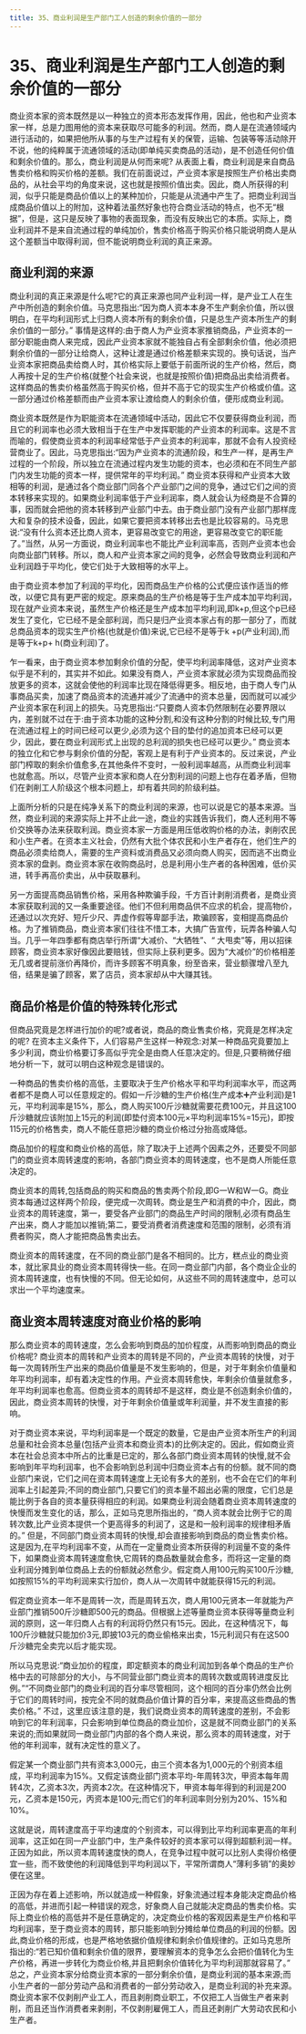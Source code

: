 ```yaml
---
title: 35、商业利润是生产部门工人创造的剩余价值的一部分
---
```

# 35、商业利润是生产部门工人创造的剩余价值的一部分

商业资本家的资本既然是以一种独立的资本形态发挥作用，因此，他也和产业资本家一样，总是力图用他的资本来获取尽可能多的利润。然而，商人是在流通领域内进行活动的，如果把他所从事的与生产过程有关的保管，运输、包装等等活动除开不说，他的纯粹属于流通领域的活动(即单纯买卖商品的活动)，是不创造任何价值和剩余价值的。那么，商业利润是从何而来呢?
从表面上看，商业利润是来自商品售卖价格和购买价格的差额。我们在前面说过，产业资本家是按照生产价格出卖商品的，从社会平均的角度来说，这也就是按照价值出卖。因此，商人所获得的利润，似乎只能是商品价值以上的某种加价，只能是从流通中产生了。把商业利润当成商品价值以上的附加，这种着法虽然好象也符合商业活动的特点，也不无“根据”，但是，这只是反映了事物的表面现象，而没有反映出它的本质。实际上，商业利润并不是来自流通过程的单纯加价，售卖价格高于购买价格只能说明商人是从这个差额当中取得利润，但不能说明商业利润的真正来源。

## 商业利润的来源

商业利润的真正来源是什么呢?它的真正来源也同产业利润一样，是产业工人在生产中所创造的剩余价值。马克思指出:“因为商人资本本身不生产剩余价值，所以很明白，在平均利润形式上归商人资本所有的剩余价值，只是总生产资本所生产的剩余价值的一部分。”
事情是这样的:由于商人为产业资本家推销商品，产业资本的一部分职能由商人来完成，因此产业资本家就不能独自占有全部剩余价值，他必须把剩余价值的一部分让给商人，这种让渡是通过价格差额来实现的。换句话说，当产业资本家把商品卖给商人时，其价格实际上要低于前面所说的生产价格，然后，商人再按十足的生产价格(就整个社会来说，也就是按照价值)把商品出卖给消费者。这样商品的售卖价格虽然高于购买价格，但并不高于它的现实生产价格或价值。这一部分通过价格差额而由产业资本家让渡给商人的剩余价值，便形成商业利润。

商业资本既然是作为职能资本在流通领域中活动，因此它不仅要获得商业利润，而且它的利润率也必须大致相当于在生产中发挥职能的产业资本的利润率。这是不言而喻的，假使商业资本的利润率经常低于产业资本的利润率，那就不会有人投资经营商业了。因此，马克思指出:“因为产业资本的流通阶段，和生产一样，是再生产过程的一个阶段，所以独立在流通过程内发生功能的资本，也必须和在不同生产部门内发生功能的资本一样，提供常年的平均利润。”
商业资本获得和产业资本大致相等的利润，是通过各个商业部门同各个产业部门之间的竞争，通过它们之间的资本转移来实现的。如果商业利润率低于产业利润率，商人就会认为经商是不合算的事，因而就会把他的资本转移到产业部门中去。由于商业部门没有产业部门那样庞大和复杂的技术设备，因此，如果它要把资本转移出去也是比较容易的。马克思说:“没有什么资本还比商人资本，更容易改变它的用途，更容易改变它的职E能了。”当然，从另一方面说，商业利润率也不能比产业利润率高，否则产业资本也会向商业部门转移。所以，商人和产业资本家之间的竞争，必然会导致商业利润和产业利润趋于平均化，使它们处于大致相等的水平上。

由于商业资本参加了利润的平均化，因而商品生产价格的公式便应该作适当的修改，以便它具有更严密的规定。原来商品的生产价格是等于生产成本加平均利润，现在就产业资本来说，虽然生产价格还是生产成本加平均利润,即k+p,但这个p已经发生了变化，它已经不是全部利润，而只是归产业资本家占有的那一部分了，而就总商品资本的现实生产价格(也就是价值)来说,它已经不是等于k +p(产业利润),而是等于k+p+ h(商业利润)了。

乍一看来，由于商业资本参加剩余价值的分配，使平均利润率降低，这对产业资本似乎是不利的，其实并不如此。如果没有商人，产业资本家就必须为实现商品而投放更多的资本，这就会使他的利润率比现在降低得更多。相反地，由于商人专门从事商品买卖，加速了商品资本的流通并减少了流通中的资本总量，因而就可以减少产业资本家在利润上的损失。马克思指出:“只要商人资本仍然限制在必要界限以内，差别就不过在于:由于资本功能的这种分割,和没有这种分割的时候比较,专门用在流通过程上的时间已经可以更少,必须为这个目的垫付的追加资本已经可以更少，因此，要在商业利润形式上出现的总利润的损失也已经可以更少。”
商业资本的独立化和它参与剩余价值的分配，客观上是有利于产业资本的。反过来说，产业部门榨取的剩余价值愈多,在其他条件不变时，一般利润率越高，从而商业利润率也就愈高。所以，尽管产业资本家和商人在分割利润的问题上也存在着矛盾，但物们在剥削工人阶级这个根本问题上，却有着共同的阶级利益。

上面所分析的只是在纯净关系下的商业利润的来源，也可以说是它的基本来源。当然，商业利润的来源实际上并不止此一途，商业的实践告诉我们，商人还利用不等价交换等办法来获取利润。商业资本家一方面是用压低收购价格的办法，剥削农民和小生产者。在资本主义社会，仍然有大批个体农民和小生产者存在，他们生产的商品必须卖给商人，需要的生产资料或消费品又必须向商人购买，因而逃不出商业资本家的盘剥。商业资本家在收购商品时，总是利用小生产者的各种困难，低价买进，转手再高价卖出，从中获取暴利。

另一方面提高商品销售价格，采用各种欺骗手段，千方百计剥削消费者，是商业资本家获取利润的又一条重要途径。他们不但利用商品供不应求的机会，提高物价，还通过以次充好、短斤少尺、弄虚作假等卑鄙手法，欺骗顾客，变相提高商品价格。为了推销商品，商业资本家们往往不惜工本，大搞广告宣传，玩弄各种骗人勾当。几乎一年四季都有商店举行所谓“大减价、“大牺牲”、“ 大甩卖”等，用以招徕顾客，商业资本家好像因此要赔钱，但实际上获利更多。因为“大减价”的价格相差无几或者提前涨价再降价，而许多顾客不明真象，纷至沓来，营业额骤增八至九倍，结果是骗了顾客，累了店员，资本家却从中大赚其钱。

## 商品价格是价值的特殊转化形式

但商品究竟是怎样进行加价的呢?或者说，商品的商业售卖价格，究竟是怎样决定的呢?
在资本主义条件下，人们容易产生这样一种观念:对某一种商品究竟要加上多少利润，商业价格要订多高似乎完全是由商人任意决定的。但是,只要稍微仔细地分析一下，就可以明白这种观念是错误的。

一种商品的售卖价格的高低，主要取决于生产价格水平和平均利润率水平，而这两者都不是商人可以任意规定的。假如一斤沙糖的生产价格(生产成本➕产业利润)是1元，平均利润率是15%，那么，商人购买100斤沙糖就需要花费100元，并且这100斤沙糖就应该附加上15元的利润(即垫付资本100元×平均利润率15%=15元)，即按115元的价格售卖，商人不能任意把沙糖的商业价格过分抬高或降低。

商品加价的程度和商业价格的高低，除了取决于上述两个因素之外，还要受不同部门的商业资本周转速度的影响，各部门商业资本的周转速度，也不是商人所能任意决定的。

商业资本的周转,包括商品的购买和商品的售卖两个阶段,即G一W和W一G。商业资本每通过这样两个阶段，便完成一次周转。商业是生产和消费的中介，因此，商业资本的周转速度，第一，要受各产业部门的商品生产时间的限制,必须有商品生产出来，商人才能加以推销;第二，要受消费者消费速度和范围的限制，必须有消费者购买，商人才能把商品售卖出去。

商业资本的周转速度，在不同的商业部门是各不相同的。比方，糕点业的商业资本，就比家具业的商业资本周转得快一些。在同一商业部门内部，各个商业企业的资本周转速度，也有快慢的不同。但无论如何，从这些不同的周转速度中，总可以求出一个平均速度来。

## 商业资本周转速度对商业价格的影响

那么商业资本的周转速度，怎么会影响到商品的加价程度，从而影响到商品的商业价格呢?
商业资本的周转和产业资本的周转是不同的，产业资本周转的快慢，对于每一次周转所生产出来的商品价值量是不发生影响的，但是，对于年剩余价值量和年平均利润率，却有着决定性的作用。产业资本周转愈快，年剩余价值量就愈多，年平均利润率也愈高。但商业资本的周转却不是这样，商业是不创造剩余价值的，因此，商业资本周转的快慢，对于年剩余价值量或年利润量，并不发生直接的影响。

对于商业资本来说，平均利润率是一个既定的数量，它是由产业资本所生产的利润总量和社会资本总量(包括产业资本和商业资本)的比例决定的。因此，假如商业资本在社会总资本中所占的比重是已定的，那么各部门商业资本周转的快慢,就不会影响到年平均利润率，也不会影响到总利润中归商业资本占有的份额。就不同的商业部门来说，它们之间在资本周转速度上无论有多大的差别，也不会在它们的年利润率上引起差异;不同的商业部门,只要它们的资本量不超出必需的限度，它们总是能比例于各自的资本量获得相应的利润。如果商业利润会随着商业资本周转速度的快慢而发生变化的话，那么，正如马克思所指出的，“商人资本就会比例于它的周转次数,比产业资本提供一个更高得多的利润了，这是和一般利润率的规律相矛盾的。”
但是，不同部门商业资本周转的快慢,却会直接影响到商品的商业售卖价格。这是因为,在平均利润率不变，从而在一定量商业资本所获得的利润量不变的条件下，如果商业资本周转速度愈快,它周转的商品数量就会愈多，而将这一定量的商业利润分摊到单位商品上去的份额就必然愈少。假定商人用100元购买100斤沙糖,如按照15%的平均利润来实行加价，商人从一次周转中就能获得15元的利润。

假定商业资本一年不是周转一次，而是周转五次，商人用100元贤本一年就能为产业部门推销500斤沙糖即500元的商品。但根据上述等量商业资本获得等量商业利润的原则，这一年归商人占有的利润将仍然只有15元。因此，在这种情况下，每100斤沙糖就只能加价3元,即披103元的商业偷格来出卖，15元利润只有在这500斤沙糖完全卖完以后才能实现。

所以马克思说:“商业加价的程度，即定额资本的商业利润加到各单个商品的生产价格中去的可除部分的大小，与不同营业部门商业资本的周转次数或周转进度反比例。”“不同商业部门的商业利润的百分率尽管相同，这个相同的百分率仍然会比例于它们的周转时间，按完全不同的就商品价值计算的百分率，来提高这些商品的售卖价格。”
不过，这里应该注意的是，我们说商业资本的周转速度的差别，不会影响到它的年利润率，只会影响到单位商品的商业加价，这是就不同商业部门的关系来说的;而如果就同一商业部门内部的各个商人来说，那么资本的周转速度，对于他的年利润率，就有决定性的意义了。

假定某一个商业部门共有资本3,000元，由三个资本各为1,000元的个别资本组成，平均利润率为15%。又假定该商业部门资本平均-年周转3次，甲资本每年周转4次，乙资本3次，丙资本2次。在这种情况下，甲资本每年得到的利润是200元，乙资本是150元，丙资本是100元;而它们的年利润率则分别为20%、15%和10%。

这就是说，周转逮度高于平均速度的个别资本，可以得到比平均利润率更高的年利润率，这正如在同一产业部门中，生产条件较好的资本家可以得到超额利润一样。正因为如此，所以资本周转速度快的商人，在竞争过程中就可以比别人卖得价格便宜一些，而不致使他的利润降低到平均利润以下，平常所谓商人“薄利多销”的奥妙便在这里。

正因为存在着上述影响，所以就造成一种假象，好象流通过程本身能决定商品价格的高低，并进而引起一种错误的观念，好象商人自己就能决定商品的售卖价格。实际上商业价格的高低并不是任意确定的，决定商业价格的客观因素是生产价格和平均利润率，至于商业资本的周转，那只能影响到分摊给单位商品的利润的份额。因此,商业价格的形成，也是严格地依据价值规律和剩余价值规律的。正如马克思所指出的:“若已知价值和剩余价值的限界，要理解资本的竞争怎么会把价值转化为生产价格，再进一步转化为商业价格,并且把剩余价值转化为平均利润那就容易了。”
总之，产业资本家分给商业资本家的一部分剩余价值，是商业利润的基本来源;而小生产者的一部分劳动产品和消费者的一部分劳动收入，是商业利润的补充来源。商业资本家不仅剥削产业工人，而且剥削商业职工，不仅把工人当做生产者来剥削，而且还当作消费者来剥削，不仅剥削雇佣工人，而且还剥削广大劳动农民和小生产者。